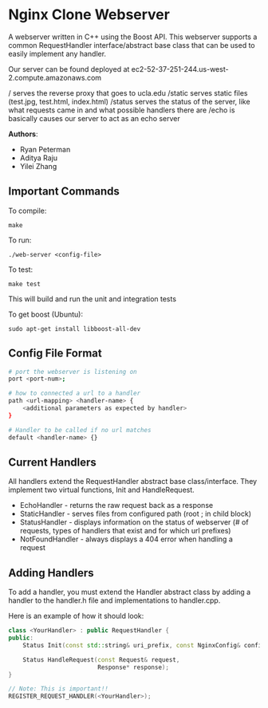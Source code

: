 # Nginx Clone Webserver
A webserver written in C++ using the Boost API. This webserver supports a common
RequestHandler interface/abstract base class that can be used to easily implement
any handler.

Our server can be found deployed at ec2-52-37-251-244.us-west-2.compute.amazonaws.com

/ serves the reverse proxy that goes to ucla.edu
/static serves static files (test.jpg, test.html, index.html)
/status serves the status of the server, like what requests came in and what possible handlers there are
/echo is basically causes our server to act as an echo server

**Authors**:
* Ryan Peterman
* Aditya Raju
* Yilei Zhang

## Important Commands
To compile:

``` make ```

To run:

``` ./web-server <config-file> ```

To test:

``` make test ```

This will build and run the unit and integration tests

To get boost (Ubuntu):

``` sudo apt-get install libboost-all-dev ```

## Config File Format
``` bash
# port the webserver is listening on
port <port-num>;

# how to connected a url to a handler
path <url-mapping> <handler-name> {
    <additional parameters as expected by handler>
}

# Handler to be called if no url matches
default <handler-name> {}
```

## Current Handlers
All handlers extend the RequestHandler abstract base class/interface. They implement two virtual functions, Init and HandleRequest.

* EchoHandler - returns the raw request back as a response
* StaticHandler - serves files from configured path (root <absolute path from base dir>; in child block)
* StatusHandler - displays information on the status of webserver (# of requests, types of handlers that exist and for which url prefixes)
* NotFoundHandler - always displays a 404 error when handling a request

## Adding Handlers

To add a handler, you must extend the Handler abstract class by adding a handler to the handler.h file and implementations to handler.cpp. 

Here is an example of how it should look:

```c++
class <YourHandler> : public RequestHandler {
public:
    Status Init(const std::string& uri_prefix, const NginxConfig& config);

    Status HandleRequest(const Request& request,
                         Response* response);
}

// Note: This is important!!
REGISTER_REQUEST_HANDLER(<YourHandler>);
```

